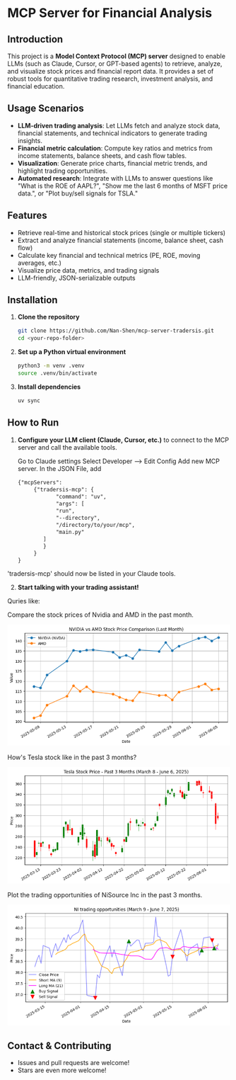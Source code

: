 # MCP Server for Financial Analysis

## Introduction
This project is a **Model Context Protocol (MCP) server** designed to enable LLMs (such as Claude, Cursor, or GPT-based agents) to retrieve, analyze, and visualize stock prices and financial report data. It provides a set of robust tools for quantitative trading research, investment analysis, and financial education.

## Usage Scenarios
- **LLM-driven trading analysis**: Let LLMs fetch and analyze stock data, financial statements, and technical indicators to generate trading insights.
- **Financial metric calculation**: Compute key ratios and metrics from income statements, balance sheets, and cash flow tables.
- **Visualization**: Generate price charts, financial metric trends, and highlight trading opportunities.
- **Automated research**: Integrate with LLMs to answer questions like "What is the ROE of AAPL?", "Show me the last 6 months of MSFT price data.", or "Plot buy/sell signals for TSLA."

## Features
- Retrieve real-time and historical stock prices (single or multiple tickers)
- Extract and analyze financial statements (income, balance sheet, cash flow)
- Calculate key financial and technical metrics (PE, ROE, moving averages, etc.)
- Visualize price data, metrics, and trading signals
- LLM-friendly, JSON-serializable outputs

## Installation
1. **Clone the repository**
   ```bash
   git clone https://github.com/Nan-Shen/mcp-server-tradersis.git
   cd <your-repo-folder>
   ```
2. **Set up a Python virtual environment**
   ```bash
   python3 -m venv .venv
   source .venv/bin/activate
   ```
3. **Install dependencies**
   ```bash
   uv sync
   ```

## How to Run
1. **Configure your LLM client (Claude, Cursor, etc.)** to connect to the MCP server and call the available tools.

    Go to Claude settings
    Select Developer --> Edit Config
    Add new MCP server.
    In the JSON File, add
    ```
    {"mcpServers": 
         {"tradersis-mcp": {
                "command": "uv",
                "args": [
                "run",
                "--directory",
                "/directory/to/your/mcp",
                "main.py"
            ]
            }
         }
    }  
    ```   
'tradersis-mcp' should now be listed in your Claude tools.

2. **Start talking with your trading assistant!** 

Quries like:

Compare the stock prices of Nvidia and AMD in the past month.

[![Comparison Chart Example](./data/comparison_chart.png)](https://www.linkedin.com/in/nanshendata/)

How's Tesla stock like in the past 3 months?

[![Candlestick Chart Example](./data/price_chart_candlestick.png)](https://www.linkedin.com/in/nanshendata/)

Plot the trading opportunities of NiSource Inc in the past 3 months.

[![Trading Opportunity Example](./data/trading_opportunities.png)](https://www.linkedin.com/in/nanshendata/)

## Contact & Contributing
- Issues and pull requests are welcome!
- Stars are even more welcome! 
